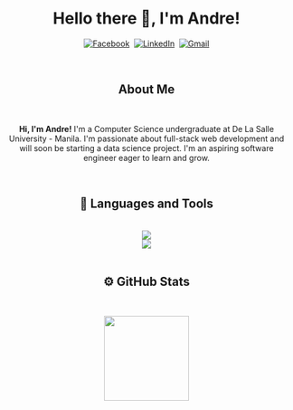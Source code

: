 <h1 align="center">
Hello there 👋, I'm Andre!
</h1>
<p align="center">
<a href="https://www.facebook.com/karlandre.aquino/"><img src="https://img.shields.io/badge/facebook-%231877F2.svg?&style=for-the-badge&logo=facebook&logoColor=white" alt="Facebook" /></a>&nbsp;
<a href="https://www.linkedin.com/in/karl-andre-aquino/"><img src="https://img.shields.io/badge/linkedin-%230077B5.svg?&style=for-the-badge&logo=linkedin&logoColor=white" alt="LinkedIn" /></a>&nbsp;
<a href="mailto:karlandre.aquino@gmail.com"><img src="https://img.shields.io/badge/gmail-%23D14836.svg?&style=for-the-badge&logo=gmail&logoColor=white" alt="Gmail"/></a>
</p>

<br/>

<h2 align="center">
About Me
</h2>
<br/>

<p align="center">
<b>Hi, I'm Andre!</b>  I'm a Computer Science undergraduate at De La Salle University - Manila. I'm passionate about full-stack web development and will soon be starting a data science project. I'm an aspiring software engineer eager to learn and grow.
</p>

<br/>
<h2 align="center"> 🔧 Languages and Tools </h2>
<br/>

<div align="center">
  <img src="https://skillicons.dev/icons?i=typescript,react,nextjs,javascript,nodejs,tailwind,firebase,mysql,mongodb,python,java,c,cpp,vue,html,css"/>
</div>
<div align="center">
  <img src="https://skillicons.dev/icons?i=github,git,gitlab,vscode,visualstudio,figma"/>
</div>
<br/>

<h2 align="center"> ⚙️ GitHub Stats </h2>
<br/>

<p align="center">
<a href="https://github.com/Andre0819" align="center">
<div align="center">
  <img height="150em" src="https://github-readme-stats-eight-theta.vercel.app/api?username=Andre0819&show_icons=true&theme=vue-dark&include_all_commits=true&count_private=true&hide=stars,issues" />
</div>
<!-- <div align="center">
  <img height="150em" src="https://github-readme-stats-eight-theta.vercel.app/api/top-langs/?username=Andre0819&layout=compact&exclude_lang=java+r&theme=vue-dark&include_all_commits=true" />
</div> -->
</a>
</p>

<br>
